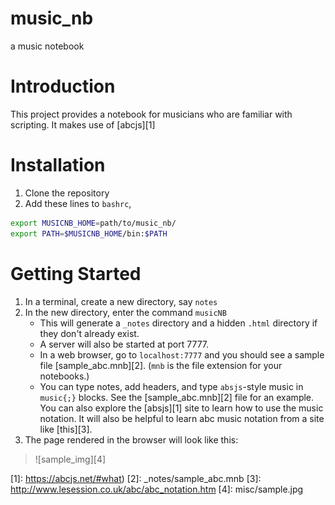 # music_nb
a music notebook

# Introduction
This project provides a notebook for musicians who are familiar with scripting.
It makes use of [abcjs][1]


# Installation

1. Clone the repository
2. Add these lines to `bashrc`, 

```bash
export MUSICNB_HOME=path/to/music_nb/
export PATH=$MUSICNB_HOME/bin:$PATH
```

# Getting Started

1. In a terminal, create a new directory, say `notes`
2. In the new directory, enter the command `musicNB`
    - This will generate a `_notes` directory and a hidden `.html` directory
      if they don't already exist. 
    - A server will also be started at port 7777.
    - In a web browser, go to `localhost:7777` and you should see a sample file [sample_abc.mnb][2]. (`mnb` is the file extension for your notebooks.)
    - You can type notes, add headers, and type `absjs`-style music in `music{;}` blocks. See the [sample_abc.mnb][2] file for an example. You can also explore the [absjs][1] site to learn how to use the music notation. It will also be helpful to learn abc music notation from a site like [this][3].
3. The page rendered in the browser will look like this:

> ![sample_img][4]


[1]: https://abcjs.net/#what)
[2]: _notes/sample_abc.mnb
[3]: http://www.lesession.co.uk/abc/abc_notation.htm
[4]: misc/sample.jpg

